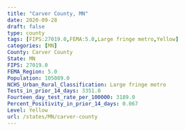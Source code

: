 ```yaml
---
title: "Carver County, MN"
date: 2020-09-28
draft: false
type: county
tags: [FIPS:27019.0,FEMA:5.0,Large fringe metro,Yellow]
categories: [MN]
County: Carver County
State: MN
FIPS: 27019.0
FEMA_Region: 5.0
Population: 105089.0
NCHS_Urban_Rural_Classification: Large fringe metro
Tests_in_prior_14_days: 3351.0
Fourteen_day_test_rate_per_100000: 3189.0
Percent_Positivity_in_prior_14_days: 0.067
Level: Yellow
url: /states/MN/carver-county
---
```



